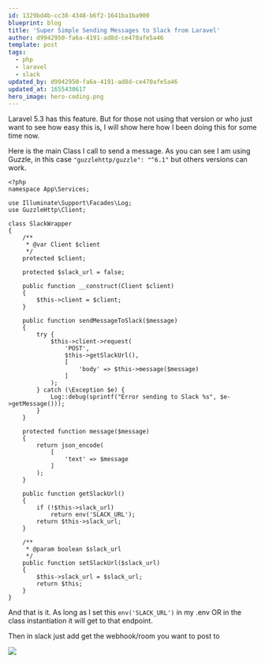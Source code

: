 ```yaml
---
id: 1329bd4b-cc38-4348-b6f2-1641ba1ba900
blueprint: blog
title: 'Super Simple Sending Messages to Slack from Laravel'
author: d9942950-fa6a-4191-ad8d-ce470afe5a46
template: post
tags:
  - php
  - laravel
  - slack
updated_by: d9942950-fa6a-4191-ad8d-ce470afe5a46
updated_at: 1655430617
hero_image: hero-coding.png
---
```

Laravel 5.3 has this feature. But for those not using that version or who just want to see how easy this is, I will show here how I been doing this for some time now.

Here is the main Class I call to send a message. As you can see I am using Guzzle, in this case `"guzzlehttp/guzzle": "^6.1"` but others versions can work.



```
<?php
namespace App\Services;

use Illuminate\Support\Facades\Log;
use GuzzleHttp\Client;

class SlackWrapper
{
    /**
     * @var Client $client
     */
    protected $client;

    protected $slack_url = false;

    public function __construct(Client $client)
    {
        $this->client = $client;
    }

    public function sendMessageToSlack($message)
    {
        try {
            $this->client->request(
                'POST',
                $this->getSlackUrl(),
                [
                    'body' => $this->message($message)
                ]
            );
        } catch (\Exception $e) {
            Log::debug(sprintf("Error sending to Slack %s", $e->getMessage()));
        }
    }

    protected function message($message)
    {
        return json_encode(
            [
                'text' => $message
            ]
        );
    }

    public function getSlackUrl()
    {
        if (!$this->slack_url)
            return env('SLACK_URL');
        return $this->slack_url;
    }

    /**
     * @param boolean $slack_url
     */
    public function setSlackUrl($slack_url)
    {
        $this->slack_url = $slack_url;
        return $this;
    }
}
```

And that is it. As long as I set this `env('SLACK_URL')` in my .env OR in the class instantiation it will get to that endpoint.

Then in slack just add get the webhook/room you want to post to

![](https://dl.dropboxusercontent.com/s/rk2gd4c5tpflpmi/webhooks_slack.png?dl=0)
